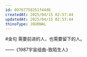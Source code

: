 ```yaml
---
id: 09767758251f44d8
createdAt: 2025/04/15 02:57:44
updatedAt: 2025/04/15 02:57:44
thinoType: JOURNAL
---
```

#金句 需要前进的人，也需要留下的人。

——《1987宇宙组曲-致陌生人》